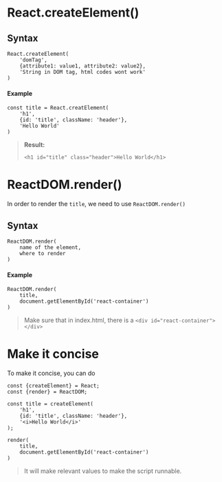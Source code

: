 # 

# React.createElement()

## Syntax

```react
React.createElement(
	'domTag',
    {attribute1: value1, attribute2: value2},
    'String in DOM tag, html codes wont work'
)
```

#### Example

```react
const title = React.creatElement(
	'h1',
    {id: 'title', className: 'header'},
    'Hello World'
)
```

> **Result:**
>
> `<h1 id="title" class="header">Hello World</h1>`

# ReactDOM.render()

In order to render the `title`, we need to use `ReactDOM.render()`

## Syntax

```react
ReactDOM.render(
	name of the element,
    where to render
)
```

#### Example

```react
ReactDOM.render(
	title,
    document.getElementById('react-container')
)
```

> Make sure that in index.html, there is a `<div id="react-container"></div>`

# Make it concise

To make it concise, you can do

```react
const {createElement} = React;
const {render} = ReactDOM;

const title = createElement(
    'h1',
    {id: 'title', className: 'header'},
    '<i>Hello World</i>'
);

render(
    title,
    document.getElementById('react-container')
)

```

> It will make relevant values to make the script runnable.